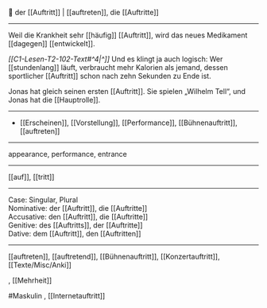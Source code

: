 🔵 der [[Auftritt]] | [[auftreten]],
die [[Auftritte]]

---
Weil die Krankheit sehr [[häufig]] [[Auftritt]], wird das neues Medikament [[dagegen]] [[entwickelt]].

_[[C1-Lesen-T2-102-Text#^4|^]]_ Und es klingt ja auch logisch: Wer [[stundenlang]] läuft, verbraucht mehr Kalorien als jemand, dessen sportlicher [[Auftritt]] schon nach zehn Sekunden zu Ende ist.

Jonas hat gleich seinen ersten [[Auftritt]]. Sie spielen „Wilhelm Tell“, und Jonas hat die [[Hauptrolle]].

---
- [[Erscheinen]], [[Vorstellung]], [[Performance]], [[Bühnenauftritt]], [[auftreten]]

---
appearance, performance, entrance

---
[[auf]], [[tritt]]

---
Case: Singular, Plural  
Nominative: der [[Auftritt]], die [[Auftritte]]  
Accusative: den [[Auftritt]], die [[Auftritte]]  
Genitive: des [[Auftritts]], der [[Auftritte]]  
Dative: dem [[Auftritt]], den [[Auftritten]]

---

[[auftreten]], [[auftretend]], [[Bühnenauftritt]], [[Konzertauftritt]], [[Texte/Misc/Anki]]

, [[Mehrheit]]

#Maskulin
, [[Internetauftritt]]